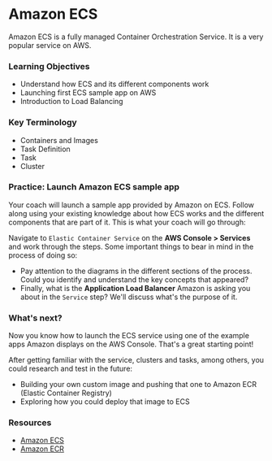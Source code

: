 # Amazon ECS

Amazon ECS is a fully managed Container Orchestration Service. It is a very popular service on AWS.

### Learning Objectives
- Understand how ECS and its different components work
- Launching first ECS sample app on AWS
- Introduction to Load Balancing

### Key Terminology
- Containers and Images
- Task Definition
- Task
- Cluster

### Practice: Launch Amazon ECS sample app

Your coach will launch a sample app provided by Amazon on ECS. Follow along using your existing knowledge about how ECS works and the different components that are part of it. This is what your coach will go through:

Navigate to `Elastic Container Service` on the **AWS Console > Services** and work through the steps. Some important things to bear in mind in the process of doing so:
- Pay attention to the diagrams in the different sections of the process. Could you identify and understand the key concepts that appeared?
- Finally, what is the **Application Load Balancer** Amazon is asking you about in the `Service` step? We'll discuss what's the purpose of it.

### What's next?

Now you know how to launch the ECS service using one of the example apps Amazon displays on the AWS Console. That's a great starting point!

After getting familiar with the service, clusters and tasks, among others, you could research and test in the future:
- Building your own custom image and pushing that one to Amazon ECR (Elastic Container Registry)
- Exploring how you could deploy that image to ECS

### Resources
- [Amazon ECS](https://docs.aws.amazon.com/AmazonECS/latest/developerguide/Welcome.html)
- [Amazon ECR](https://docs.aws.amazon.com/AmazonECR/latest/userguide/what-is-ecr.html)
